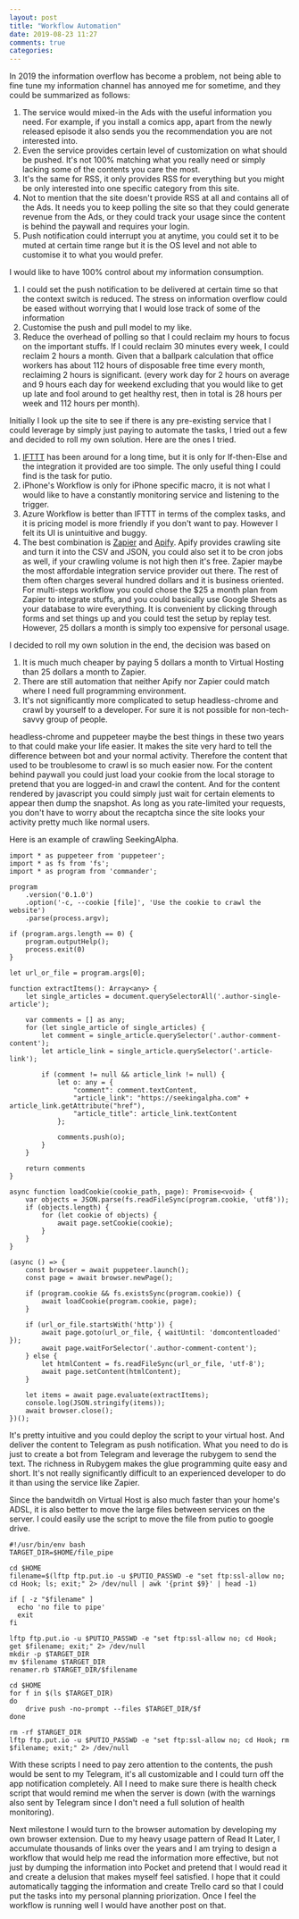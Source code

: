```yaml
---
layout: post
title: "Workflow Automation"
date: 2019-08-23 11:27 
comments: true
categories: 
---
```


In 2019 the information overflow has become a problem, not being able to fine tune my information channel has annoyed me for sometime, and they could be summarized as follows:

1. The service would mixed-in the Ads with the useful information you need. For example, if you install a comics app, apart from the newly released episode it also sends you the recommendation you are not interested into.
2. Even the service provides certain level of customization on what should be pushed. It's not 100% matching what you really need or simply lacking some of the contents you care the most. 
3. It's the same for RSS, it only provides RSS for everything but you might be only interested into one specific category from this site.
4. Not to mention that the site doesn't provide RSS at all and contains all of the Ads. It needs you to keep polling the site so that they could generate revenue from the Ads, or they could track your usage since the content is behind the paywall and requires your login.
5. Push notification could interrupt you at anytime, you could set it to be muted at certain time range but it is the OS level and not able to customise it to what you would prefer.

I would like to have 100% control about my information consumption. 

1. I could set the push notification to be delivered at certain time so that the context switch is reduced. The stress on information overflow could be eased without worrying that I would lose track of some of the information
2. Customise the push and pull model to my like.
3. Reduce the overhead of polling so that I could reclaim my hours to focus on the important stuffs. If I could reclaim 30 minutes every week, I could reclaim 2 hours a month. Given that a ballpark calculation that office workers has about 112 hours of disposable free time every month, reclaiming 2 hours is significant. (every work day for 2 hours on average and 9 hours each day for weekend excluding that you would like to get up late and fool around to get healthy rest, then in total is 28 hours per week and 112 hours per month).

Initially I look up the site to see if there is any pre-existing service that I could leverage by simply just paying to automate the tasks, I tried out a few and decided to roll my own solution. Here are the ones I tried.

1. [IFTTT](https://ifttt.com/) has been around for a long time, but it is only for If-then-Else and the integration it provided are too simple. The only useful thing I could find is the task for putio. 
2. iPhone's Workflow is only for iPhone specific macro, it is not what I would like to have a constantly monitoring service and listening to the trigger.
3. Azure Workflow is better than IFTTT in terms of the complex tasks, and it is pricing model is more friendly if you don't want to pay. However I felt its UI is unintuitive and buggy.
4. The best combination is [Zapier](https://zapier.com/) and [Apify](https://apify.com/). Apify provides crawling site and turn it into the CSV and JSON, you could also set it to be cron jobs as well, if your crawling volume is not high then it's free. Zapier maybe the most affordable integration service provider out there. The rest of them often charges several hundred dollars and it is business oriented. For multi-steps workflow you could chose the $25 a month plan from Zapier to integrate stuffs, and you could basically use Google Sheets as your database to wire everything. It is convenient by clicking through forms and set things up and you could test the setup by replay test. However, 25 dollars a month is simply too expensive for personal usage.

I decided to roll my own solution in the end, the decision was based on

1. It is much much cheaper by paying 5 dollars a month to Virtual Hosting than 25 dollars a month to Zapier.
2. There are still automation that neither Apify nor Zapier could match where I need full programming environment.
3. It's not significantly more complicated to setup headless-chrome and crawl by yourself to a developer. For sure it is not possible for non-tech-savvy group of people.

headless-chrome and puppeteer maybe the best things in these two years to that could make your life easier. It makes the site very hard to tell the difference between bot and your normal activity. Therefore the content that used to be troublesome to crawl is so much easier now. For the content behind paywall you could just load your cookie from the local storage to pretend that you are logged-in and crawl the content. And for the content rendered by javascript you could simply just wait for certain elements to appear then dump the snapshot. As long as you rate-limited your requests, you don't have to worry about the recaptcha since the site looks your activity pretty much like normal users. 

Here is an example of crawling SeekingAlpha.

```
import * as puppeteer from 'puppeteer';
import * as fs from 'fs';
import * as program from 'commander';

program
    .version('0.1.0')
    .option('-c, --cookie [file]', 'Use the cookie to crawl the website')
    .parse(process.argv);

if (program.args.length == 0) {
    program.outputHelp();
    process.exit(0)
}

let url_or_file = program.args[0];

function extractItems(): Array<any> {
    let single_articles = document.querySelectorAll('.author-single-article');

    var comments = [] as any;
    for (let single_article of single_articles) {
        let comment = single_article.querySelector('.author-comment-content');
        let article_link = single_article.querySelector('.article-link');

        if (comment != null && article_link != null) {
            let o: any = {
                "comment": comment.textContent,
                "article_link": "https://seekingalpha.com" + article_link.getAttribute("href"),
                "article_title": article_link.textContent
            };

            comments.push(o);
        }
    }

    return comments
}

async function loadCookie(cookie_path, page): Promise<void> {
    var objects = JSON.parse(fs.readFileSync(program.cookie, 'utf8'));
    if (objects.length) {
        for (let cookie of objects) {
            await page.setCookie(cookie);
        }
    }
}

(async () => {
    const browser = await puppeteer.launch();
    const page = await browser.newPage();

    if (program.cookie && fs.existsSync(program.cookie)) {
        await loadCookie(program.cookie, page);
    }

    if (url_or_file.startsWith('http')) {
        await page.goto(url_or_file, { waitUntil: 'domcontentloaded' });
        await page.waitForSelector('.author-comment-content');
    } else {
        let htmlContent = fs.readFileSync(url_or_file, 'utf-8');
        await page.setContent(htmlContent);
    }

    let items = await page.evaluate(extractItems);
    console.log(JSON.stringify(items));
    await browser.close();
})();
```

It's pretty intuitive and you could deploy the script to your virtual host. And deliver the content to Telegram as push notification. What you need to do is just to create a bot from Telegram and leverage the rubygem to send the text. The richness in Rubygem makes the glue programming quite easy and short. It's not really significantly difficult to an experienced developer to do it than using the service like Zapier.

Since the bandwitdh on Virtual Host is also much faster than your home's ADSL, it is also better to move the large files between services on the server. I could easily use the script to move the file from putio to google drive. 

```
#!/usr/bin/env bash
TARGET_DIR=$HOME/file_pipe

cd $HOME
filename=$(lftp ftp.put.io -u $PUTIO_PASSWD -e "set ftp:ssl-allow no; cd Hook; ls; exit;" 2> /dev/null | awk '{print $9}' | head -1)

if [ -z "$filename" ]
  echo 'no file to pipe'
  exit
fi

lftp ftp.put.io -u $PUTIO_PASSWD -e "set ftp:ssl-allow no; cd Hook; get $filename; exit;" 2> /dev/null
mkdir -p $TARGET_DIR
mv $filename $TARGET_DIR
renamer.rb $TARGET_DIR/$filename

cd $HOME
for f in $(ls $TARGET_DIR)
do
    drive push -no-prompt --files $TARGET_DIR/$f
done

rm -rf $TARGET_DIR
lftp ftp.put.io -u $PUTIO_PASSWD -e "set ftp:ssl-allow no; cd Hook; rm $filename; exit;" 2> /dev/null
```

With these scripts I need to pay zero attention to the contents, the push would be sent to my Telegram, it's all customizable and I could turn off the app notification completely. All I need to make sure there is health check script that would remind me when the server is down (with the warnings also sent by Telegram since I don't need a full solution of health monitoring).

Next milestone I would turn to the browser automation by developing my own browser extension. Due to my heavy usage pattern of Read It Later, I accumulate thousands of links over the years and I am trying to design a workflow that would help me read the information more effective, but not just by dumping the information into Pocket and pretend that I would read it and create a delusion that makes myself feel satisfied. I hope that it could automatically tagging the information and create Trello card so that I could put the tasks into my personal planning priorization. Once I feel the workflow is running well I would have another post on that.
